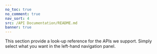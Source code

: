 ```yaml
---
no_toc: true
no_comment: true
nav_sort: 4
src: /API Documentation/README.md
banner: true
---
```


This section provide a look-up reference for the APIs we support. Simply select what you want in the left-hand navigation panel.
